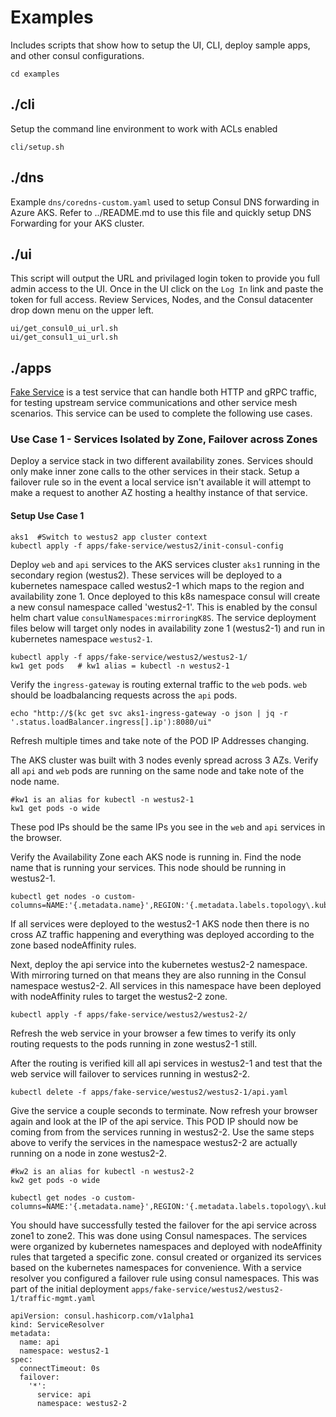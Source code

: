 # Examples
Includes scripts that show how to setup the UI, CLI, deploy sample apps, and other consul configurations.
```
cd examples
```
## ./cli
Setup the command line environment to work with ACLs enabled
```
cli/setup.sh
```
## ./dns
Example `dns/coredns-custom.yaml` used to setup Consul DNS forwarding in Azure AKS.  Refer to ../README.md to use this file and quickly setup DNS Forwarding for your AKS cluster.
## ./ui
This script will output the URL and privilaged login token to provide you full admin access to the UI.  Once in the UI click on the `Log In` link and paste the token for full access. Review Services, Nodes, and the Consul datacenter drop down menu on the upper left.
```
ui/get_consul0_ui_url.sh
ui/get_consul1_ui_url.sh
```

## ./apps
[Fake Service](https://github.com/nicholasjackson/fake-service) is a test service that can handle both HTTP and gRPC traffic, for testing upstream service communications and other service mesh scenarios.  This service can be used to complete the following use cases.

### Use Case 1 - Services Isolated by Zone, Failover across Zones
Deploy a service stack in two different availability zones.  Services should only make inner zone calls to the other services in their stack.  Setup a failover rule so in the event a local service isn't available it will attempt to make a request to another AZ hosting a healthy instance of that service.

#### Setup Use Case 1

```
aks1  #Switch to westus2 app cluster context
kubectl apply -f apps/fake-service/westus2/init-consul-config
```

Deploy `web` and `api` services to the AKS services cluster `aks1` running in the secondary region (westus2).  These services will be deployed to a kubernetes namespace called westus2-1 which maps to the region and availability zone 1.  Once deployed to this k8s namespace consul will create a new consul namespace called 'westus2-1'.  This is enabled by the consul helm chart value `consulNamespaces:mirroringK8S`.  The service deployment files below will target only nodes in availability zone 1 (westus2-1) and run in kubernetes namespace `westus2-1`.
```
kubectl apply -f apps/fake-service/westus2/westus2-1/
kw1 get pods   # kw1 alias = kubectl -n westus2-1
```

Verify the `ingress-gateway` is routing external traffic to the `web`  pods.  `web` should be loadbalancing requests across the `api` pods.
```
echo "http://$(kc get svc aks1-ingress-gateway -o json | jq -r '.status.loadBalancer.ingress[].ip'):8080/ui"
```
Refresh multiple times and take note of the POD IP Addresses changing.

The AKS cluster was built with 3 nodes evenly spread across 3 AZs. Verify all `api` and `web` pods are running on the same node and take note of the node name.  
```
#kw1 is an alias for kubectl -n westus2-1
kw1 get pods -o wide
```
These pod IPs should be the same IPs you see in the `web` and `api` services in the browser.  

Verify the Availability Zone each AKS node is running in.  Find the node name that is running your services.  This node should be running in westus2-1.
```
kubectl get nodes -o custom-columns=NAME:'{.metadata.name}',REGION:'{.metadata.labels.topology\.kubernetes\.io/region}',ZONE:'{metadata.labels.topology\.kubernetes\.io/zone}'
```
If all services were deployed to the westus2-1 AKS node then there is no cross AZ traffic happening and everything was deployed according to the zone based nodeAffinity rules.

Next, deploy the api service into the kubernetes westus2-2 namespace.  With mirroring turned on that means they are also running in the Consul namespace westus2-2. All services in this namespace have been deployed with nodeAffinity rules to target the westus2-2 zone.

```
kubectl apply -f apps/fake-service/westus2/westus2-2/
```
Refresh the web service in your browser a few times to verify its only routing requests to the pods running in zone westus2-1 still.  

After the routing is verified kill all api services in westus2-1 and test that the web service will failover to services running in westus2-2.
```
kubectl delete -f apps/fake-service/westus2/westus2-1/api.yaml
```
Give the service a couple seconds to terminate.  Now refresh your browser again and look at the IP of the api service.  This POD IP should now be coming from from the services running in westus2-2. Use the same steps above to verify the services in the namespace westus2-2 are actually running on a node in zone westus2-2.

```
#kw2 is an alias for kubectl -n westus2-2
kw2 get pods -o wide

kubectl get nodes -o custom-columns=NAME:'{.metadata.name}',REGION:'{.metadata.labels.topology\.kubernetes\.io/region}',ZONE:'{metadata.labels.topology\.kubernetes\.io/zone}'
```

You should have successfully tested the failover for the api service across zone1 to zone2.  This was done using Consul namespaces.  The services were organized by kubernetes namespaces and deployed with nodeAffinity rules that targeted a specific zone.  consul created or organized its services based on the kubernetes namespaces for convenience.  With a service resolver you configured a failover rule using consul namespaces. This was part of the initial deployment `apps/fake-service/westus2/westus2-1/traffic-mgmt.yaml`
```
apiVersion: consul.hashicorp.com/v1alpha1
kind: ServiceResolver
metadata:
  name: api
  namespace: westus2-1
spec:
  connectTimeout: 0s
  failover:
    '*':
      service: api
      namespace: westus2-2
``` 